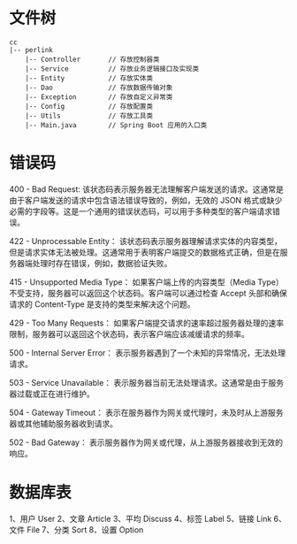 # 文件树

    cc
    |-- perlink
        |-- Controller       // 存放控制器类
        |-- Service          // 存放业务逻辑接口及实现类
        |-- Entity           // 存放实体类
        |-- Dao              // 存放数据传输对象
        |-- Exception        // 存放自定义异常类
        |-- Config           // 存放配置类
        |-- Utils            // 存放工具类
        |-- Main.java        // Spring Boot 应用的入口类

# 错误码

400 - Bad Request: 该状态码表示服务器无法理解客户端发送的请求。这通常是由于客户端发送的请求中包含语法错误导致的，例如，无效的
JSON 格式或缺少必需的字段等。这是一个通用的错误状态码，可以用于多种类型的客户端请求错误。

422 - Unprocessable Entity： 该状态码表示服务器理解请求实体的内容类型，但是请求实体无法被处理。这通常用于表明客户端提交的数据格式正确，但是在服务器端处理时存在错误，例如，数据验证失败。

415 - Unsupported Media Type： 如果客户端上传的内容类型（Media Type）不受支持，服务器可以返回这个状态码。客户端可以通过检查
Accept 头部和确保请求的 Content-Type 是支持的类型来解决这个问题。

429 - Too Many Requests： 如果客户端提交请求的速率超过服务器处理的速率限制，服务器可以返回这个状态码，表示客户端应该减缓请求的频率。

500 - Internal Server Error： 表示服务器遇到了一个未知的异常情况，无法处理请求。

503 - Service Unavailable： 表示服务器当前无法处理请求。这通常是由于服务器过载或正在进行维护。

504 - Gateway Timeout： 表示在服务器作为网关或代理时，未及时从上游服务器或其他辅助服务器收到请求。

502 - Bad Gateway： 表示服务器作为网关或代理，从上游服务器接收到无效的响应。


# 数据库表

1、用户 User
2、文章 Article
3、平均 Discuss
4、标签 Label
5、链接 Link
6、文件 File
7、分类 Sort
8、设置 Option